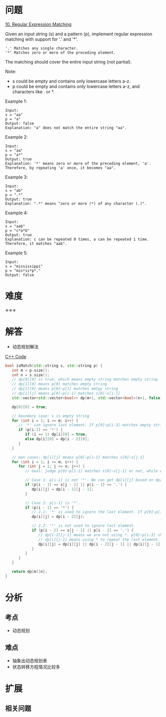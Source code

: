 # 问题
[10. Regular Expression Matching](https://leetcode.com/problems/regular-expression-matching/)

Given an input string (s) and a pattern (p), implement regular expression matching with support for '.' and '*'.
```
'.' Matches any single character.
'*' Matches zero or more of the preceding element.
```

The matching should cover the entire input string (not partial).

Note:

- s could be empty and contains only lowercase letters a-z.
- p could be empty and contains only lowercase letters a-z, and characters like . or *.

Example 1:
```
Input:
s = "aa"
p = "a"
Output: false
Explanation: "a" does not match the entire string "aa".
```

Example 2:
```
Input:
s = "aa"
p = "a*"
Output: true
Explanation: '*' means zero or more of the preceding element, 'a'. Therefore, by repeating 'a' once, it becomes "aa".
```
Example 3:
```
Input:
s = "ab"
p = ".*"
Output: true
Explanation: ".*" means "zero or more (*) of any character (.)".
```
Example 4:
```
Input:
s = "aab"
p = "c*a*b"
Output: true
Explanation: c can be repeated 0 times, a can be repeated 1 time. Therefore, it matches "aab".
```
Example 5:
```
Input:
s = "mississippi"
p = "mis*is*p*."
Output: false
```

# 难度
✳✳✳

# 解答
- 动态规划解法

[C++ Code](./code/10.Regular-Expression-Matching/main.cpp)
```cpp
bool isMatch(std::string s, std::string p) {
   int m = p.size();
   int n = s.size();
   // dp[0][0] is true, which means empty string matches empty string
   // dp[1][0] means p[0] matches empty string
   // dp[2][0] means p[0]~p[1] matches emtpy string
   // dp[i][j] means p[0]~p[i-1] matches s[0]~s[j-1]
   std::vector<std::vector<bool>> dp(m+1, std::vector<bool>(n+1, false));

   dp[0][0] = true;

   // boundary case: s is empty string
   for (int i = 1; i <= m; i++) {
      // '*' can ignore last element. If p[0]~p[i-3] matches empty string, p[0]~p[i-1] can match empty string.
      if (p[i-1] == '*') {
         if (i == 1) dp[i][0] = true;
         else dp[i][0] = dp[i - 2][0];
      }
   }

   // man cases: dp[i][j] means p[0]~p[i-1] matches s[0]~s[j-1]
   for (int i = 1; i <= m; i++) {
      for (int j = 1; j <= n; j++) {
         // Goal: judge p[0]~p[i-1] matches s[0]~s[j-1] or not, while we know all substring match cases.

         // Case 1: p[i-1] is not '*'. We can get dp[i][j] based on dp[i-1][j-1].
         if (p[i - 1] == s[j - 1] || p[i - 1] == '.') {
            dp[i][j] = dp[i - 1][j - 1];
         }

         // Case 2: p[i-1] is '*'.
         if (p[i - 1] == '*') {
            // 2.1: '*' is used to ignore the last element. If p[0]~p[i-3] matches i[0][j-1], p[0]~p[i-1] matches because p[i-2] can be ignored by p[i-1] ('*').
            dp[i][j] = dp[i - 2][j];

            // 2.2: '*' is not used to ignore last element.
            if (p[i - 2] == s[j - 1] || p[i - 2] == '.') {
               // dp[i-2][j-1] means we are not using *. p[0]~p[i-3] should match s[0]~s[j-2]
               // dp[i][j-1] means using * to repeat the last element. p[0]~p[i-1] should match s[0]~s[j-2]
               dp[i][j] = dp[i][j] || dp[i - 2][j - 1] || dp[i][j - 1];
            }
         }
      }
   }

   return dp[m][n];
}
```

# 分析
## 考点
- 动态规划

## 难点
- 抽象出动态规划表
- 状态转移方程情况比较多

# 扩展
## 相关问题



